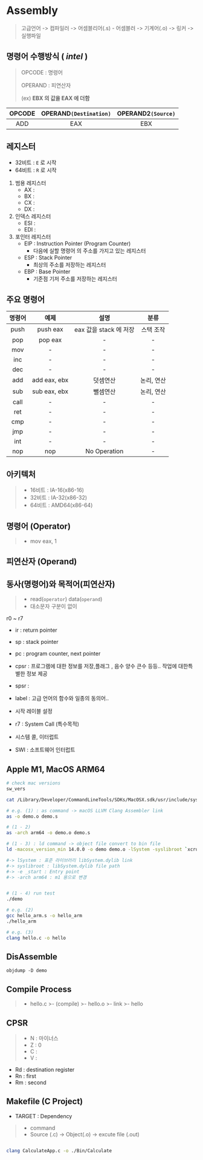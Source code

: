 # Assembly

> 고급언어 -> 컴파일러 -> 어셈블리어(.s) - 어셈블러 -> 기계어(.o) -> 링커 -> 실행파일

## 명령어 수행방식 ( *intel* )

> OPCODE : 명령어
>
> OPERAND : 피연산자
>
> (ex) **EBX 의 값을 EAX 에 더함**
>
| OPCODE | OPERAND`(Destination)` | OPERAND2`(Source)` |
| :----: | :--------------------: | :----------------: |
|  ADD   |          EAX           |        EBX         |

## 레지스터

>
- 32비트 : `E` 로 시작
- 64비트 : `R` 로 시작

1. 범용 레지스터
    - AX :
    - BX :
    - CX :
    - DX :
2. 인덱스 레지스터
    - ESI :
    - EDI :
3. 포인터 레지스터
    - EIP : Instruction Pointer (Program Counter)
      - 다음에 실할 명령어 의 주소를 가지고 있는 레지스터
    - ESP : Stack Pointer
      - 최상의 주소를 저장하는 레지스터
    - EBP : Base Pointer
      - 기준점 기저 주소를 저장하는 레지스터

## 주요 명령어

| 명령어 |     예제     |          설명          |    분류    |
| :----: | :----------: | :--------------------: | :--------: |
|  push  |   push eax   | eax 값을 stack 에 저장 | 스택 조작  |
|  pop   |   pop eax    |           -            |     -      |
|  mov   |      -       |           -            |     -      |
|  inc   |      -       |           -            |     -      |
|  dec   |      -       |           -            |     -      |
|  add   | add eax, ebx |        덧셈연산        | 논리, 연산 |
|  sub   | sub eax, ebx |        뺄셈연산        | 논리, 연산 |
|  call  |      -       |           -            |     -      |
|  ret   |      -       |           -            |     -      |
|  cmp   |      -       |           -            |     -      |
|  jmp   |      -       |           -            |     -      |
|  int   |      -       |           -            |     -      |
|  nop   |     nop      |      No Operation      |     -      |

## 아키텍처

>- 16비트 : IA-16(x86-16)
>- 32비트 : IA-32(x86-32)
>- 64비트 : AMD64(x86-64)

## 명령어 (Operator)

>- mov eax, 1

## 피연산자 (Operand)

## 동사(명령어)와 목적어(피연산자)

>- read(`operator`) data(`operand`)
>- 대소문자 구분이 없이

r0 ~ r7

- ir : return pointer
- sp : stack pointer
- pc : program counter, next pointer
- cpsr : 프로그램에 대한 정보를 저장,플래그 , 음수 양수 큰수 등등.. 작업에 대한특별한 정보 제공
- spsr :

- label : 고급 언어의 함수와 일종의 동의어..
- 시작 레이블 설정
- r7 : System Call (특수목적)
- 시스템 콜, 이터럽트
- SWI : 소프트웨어 인터럽트

## Apple M1, MacOS ARM64

```bash
# check mac versions
sw_vers

cat /Library/Developer/CommandLineTools/SDKs/MacOSX.sdk/usr/include/sys/ syscall.h

# e.g. (1) : as command -> macOS LLVM Clang Assembler link
as -o demo.o demo.s

# (1 - 2)
as -arch arm64 -o demo.o demo.s

# (1 - 3) : ld command -> object file convert to bin file
ld -macosx_version_min 14.0.0 -o demo demo.o -lSystem -syslibroot `xcrun -sdk macosx --show-sdk-path` -e _start -arch arm64

#-> lSystem : 표준 라이브러리 libSystem.dylib link
#-> syslibroot : libSystem.dylib file path
#-> -e _start : Entry point
#-> -arch arm64 : m1 용으로 변경


# (1 - 4) run test
./demo

# e.g. (2)
gcc hello_arm.s -o hello_arm
./hello_arm

# e.g. (3)
clang hello.c -o hello

```

## DisAssemble

`objdump -D demo`

## Compile Process

>- hello.c >- (compile) >- hello.o >- link >- hello

## CPSR

>- N : 마이너스
>- Z : 0
>- C :
>- V :

- Rd : destination register
- Rn : first
- Rm : second

## Makefile (C Project)

- TARGET : Dependency

>- command
>- Source (.c) -> Object(.o) -> excute file (.out)

```bash

clang CalculateApp.c -o ./Bin/Calculate

```
